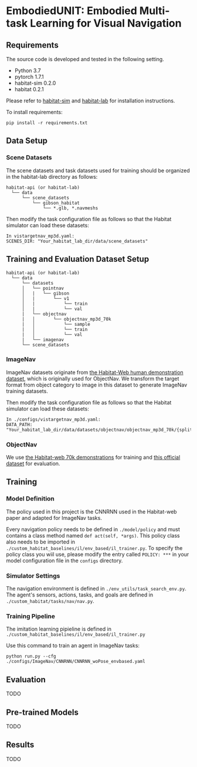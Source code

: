 # EmbodiedUNIT: Embodied Multi-task Learning for Visual Navigation
<!-- This repository is the official implementation of [MemoNav](https://arxiv.org/abs/2030.12345).  -->


<!-- ![Model overview](./assets/Main_Model.png) -->

## Requirements
The source code is developed and tested in the following setting. 
- Python 3.7
- pytorch 1.7.1
- habitat-sim 0.2.0
- habitat 0.2.1

Please refer to [habitat-sim](https://github.com/facebookresearch/habitat-sim.git) and [habitat-lab](https://github.com/facebookresearch/habitat-lab.git) for installation instructions.

To install requirements:

```
pip install -r requirements.txt
```

## Data Setup
### Scene Datasets
The scene datasets and task datasets used for training should be organized in the habitat-lab directory as follows:
```
habitat-api (or habitat-lab)
  └── data
      └── scene_datasets
          └── gibson_habitat
              └── *.glb, *.navmeshs  
```

Then modify the task configuration file as follows so that the Habitat simulator can load these datasets:
```
In vistargetnav_mp3d.yaml:
SCENES_DIR: "Your_habitat_lab_dir/data/scene_datasets"
```

## Training and Evaluation Dataset Setup
```
habitat-api (or habitat-lab)
  └── data
      └── datasets
      │   └── pointnav
      │   |   └── gibson
      │   |       └── v1
      │   |           └── train
      │   |           └── val
      |   └── objectnav
      |   │       └── objectnav_mp3d_70k
      |   │           └── sample
      |   │           └── train
      |   │           └── val
      |   └── imagenav
      └── scene_datasets
```

### ImageNav
ImageNav datasets originate from [the Habitat-Web human demonstration dataset](https://github.com/Ram81/habitat-imitation-baselines#downloading-human-demonstrations-dataset), which is originally used for ObjectNav. We transform the target format from object category to image in this dataset to generate ImageNav training datasets.


Then modify the task configuration file as follows so that the Habitat simulator can load these datasets:
```
In ./configs/vistargetnav_mp3d.yaml:
DATA_PATH: "Your_habitat_lab_dir/data/datasets/objectnav/objectnav_mp3d_70k/{split}/{split}.json.gz"
```

### ObjectNav
We use [the Habitat-web 70k demonstrations](https://habitat-on-web.s3.amazonaws.com/release/datasets/objectnav/objectnav_mp3d_70k.zip) for training and [this official dataset](https://dl.fbaipublicfiles.com/habitat/data/datasets/objectnav/m3d/v1/objectnav_mp3d_v1.zip) for evaluation.

<!-- ## Multi-goal Testing Data Setup
### ImageNav
The single and multi-goal train/val datasets for ImageNav should be organized as follows:
```
This repo
  └── image-goal-nav-dataset
      |
      └── train
      └── test
      |  └── 1goal
      |  └── 2goal
      |  └── 3goal
      └── val
        └── 1goal
        │   └── *.json.gz
        └── 2goal
        │   └── *.json.gz
        └── 3goal
        │   └── *.json.gz
        └── 4goal
            └── *.json.gz
      
``` -->

<!-- ### ObjectNav
We use [the Multi-ON](https://github.com/saimwani/multiON) for ObjectNav. -->

## Training
### Model Definition
The policy used in this project is the CNNRNN used in the Habitat-web paper and adapted for ImageNav tasks.

Every navigation policy needs to be defined in ```./model/policy``` and must contains a class method named ```def act(self, *args)```. This policy class also needs to be imported in ```./custom_habitat_baselines/il/env_based/il_trainer.py```.
To specify the policy class you wiil use, please modify the entry called ```POLICY: ***``` in your model configuration file in the ```configs``` directory.


### Simulator Settings
The navigation environment is defined in ```./env_utils/task_search_env.py```.
The agent's sensors, actions, tasks, and goals are defined in ```./custom_habitat/tasks/nav/nav.py```.

### Training Pipeline
The imitation learning pipieline is defined in ```./custom_habitat_baselines/il/env_based/il_trainer.py```

Use this command to train an agent in ImageNav tasks:
```
python run.py --cfg ./configs/ImageNav/CNNRNN/CNNRNN_woPose_envbased.yaml
```


<!-- ```train on multiple GPUs
python -m torch.distributed.launch --nnodes=1 --nproc_per_node=[GPU_num] train_bc.py --config ./configs/CNNRNN/CNNRNN.yaml --stop
``` -->

## Evaluation

TODO


## Pre-trained Models
TODO
<!-- You can download pretrained models here:

- [Memonav model](https://zjueducn-my.sharepoint.com/:u:/g/personal/hongxin_li_zju_edu_cn/EVHGjFj4db9GiblAcCrTh1kBF78FpMW2-X7HUHrGsmXOZg?e=DSPnb5) trained on Gibson scene datasets.  -->


## Results
TODO
<!-- Our model achieves the following performance on:

### [Gibson single-goal test dataset](https://github.com/facebookresearch/image-goal-nav-dataset)
Following the experiemntal settings in VGM, our MemoNav model was tested on 1007 samples of this dataset. We reported the performances of our model and various baselines in the table. (NOTE: we re-evaluated the VGM pretrained model and reported new results)

| Model name         | SR  | SPL |
| ------------------ |---------------- | -------------- |
| ANS   |     0.30         |      0.11       |
| Exp4nav   |     0.47         |      0.39       |
| SMT   |     0.56         |      0.40       |
| Neural Planner   |     0.42         |      0.27       |
| NTS   |     0.43         |      0.26       |
| VGM   |     0.75         |      0.58       |
| MemoNav (ours)   |     0.78         |      0.54       |

### [Gibson multi-goal test dataset](https://github.com/facebookresearch/image-goal-nav-dataset)
We compared our model with VGM on multi-goal test datasets which can be downloaded [here](https://zjueducn-my.sharepoint.com/:u:/g/personal/hongxin_li_zju_edu_cn/EV8yJjE4PZRFjspQRUuK8SUBitWymCw7GCj-rMiWOCI18Q?e=FAGIHY).

| Model name         | 2goal PR  | 2goal PPL | 3goal PR  | 3goal PPL | 4goal PR  | 4goal PPL |
| ------------------ |---------------- | -------------- |---------------- | -------------- |---------------- | -------------- |
| VGM   |     0.45        |      0.18       | 0.33 | 0.08 | 0.28 | 0.05 |
| MemoNav (ours)   |     0.50         |      0.17       | 0.42 | 0.09 | 0.31 | 0.05 |

### Visualizations


https://user-images.githubusercontent.com/49870114/175005380-b3623e2b-22e5-4e1f-88e3-7dc41fe3ddec.mp4



https://user-images.githubusercontent.com/49870114/175005417-7939a6f2-987f-431d-b5b2-abac1141cdfb.mp4



https://user-images.githubusercontent.com/49870114/175005441-871eb72c-a938-4086-a699-d9dd4d8857f5.mp4




https://user-images.githubusercontent.com/49870114/175005452-cb3f720d-4143-4000-a673-b4172945fdb3.mp4 -->